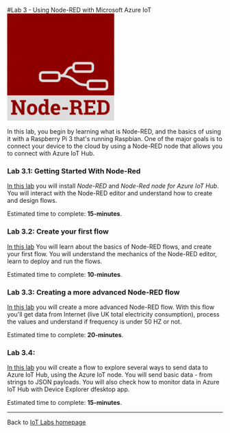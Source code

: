 #Lab 3 - Using Node-RED with Microsoft Azure IoT
![Node-RED](/images/node-red.png "Node-RED")

In this lab, you begin by learning what is Node-RED, and the basics of using it with a Raspberry Pi 3 that's running Raspbian. One of the major goals is to connect your device to the cloud by using a Node-RED node that allows you to connect with Azure IoT Hub.

### Lab 3.1: Getting Started With Node-Red
[In this lab](/content/lab-3-1-getting-started-with-node-red) you will install *Node-RED* and *Node-Red node for Azure IoT Hub*. You will interact with the Node-RED editor and understand how to create and design flows.

Estimated time to complete: **15-minutes**. 

### Lab 3.2: Create your first flow
[In this lab](/content/lab-3-2-creating-your-first-flow.md) You will learn about the basics of Node-RED flows, and create your first flow. You will understand the mechanics of the Node-RED editor, learn to deploy and run the flows.

Estimated time to complete: **10-minutes**. 

### Lab 3.3: Creating a more advanced Node-RED flow
[In this lab](/content/lab-3-3-creating-creating-a-more-advanced-node-red-flow.md) you will create a more advanced Node-RED flow. With this flow you'll get data from Internet (live UK total electricity consumption), process the values and understand if frequency is under 50 HZ or not.

Estimated time to complete: **20-minutes**. 

### Lab 3.4: 
[In this lab](/content/lab-3-4-azure-iot-hub-examples.md) you will create a flow to explore several ways to send data to Azure IoT Hub, using the Azure IoT node. You will send basic data - from strings to JSON payloads. You will also check how to monitor data in Azure IoT Hub with Device Explorer dfesktop app.

Estimated time to complete: **15-minutes**. 

---

Back to [IoT Labs homepage](/readme.md)

